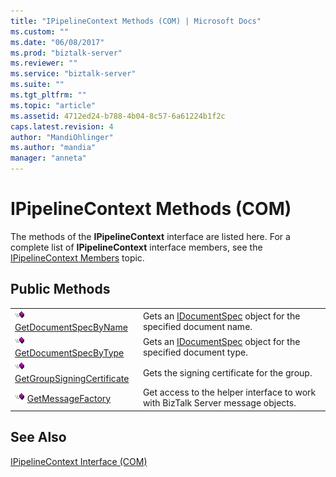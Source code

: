 ```yaml
---
title: "IPipelineContext Methods (COM) | Microsoft Docs"
ms.custom: ""
ms.date: "06/08/2017"
ms.prod: "biztalk-server"
ms.reviewer: ""
ms.service: "biztalk-server"
ms.suite: ""
ms.tgt_pltfrm: ""
ms.topic: "article"
ms.assetid: 4712ed24-b788-4b04-8c57-6a61224b1f2c
caps.latest.revision: 4
author: "MandiOhlinger"
ms.author: "mandia"
manager: "anneta"
---
```

# IPipelineContext Methods (COM)
The methods of the **IPipelineContext** interface are listed here. For a complete list of **IPipelineContext** interface members, see the [IPipelineContext Members](../core/ipipelinecontext-members-com.md) topic.  
  
## Public Methods  
  
|||  
|-|-|  
|![](../core/media/pubmethod.gif "pubmethod") [GetDocumentSpecByName](../core/ipipelinecontext-getdocumentspecbyname-method-com.md)|Gets an [IDocumentSpec](../core/idocumentspec-interface-com.md) object for the specified document name.|  
|![](../core/media/pubmethod.gif "pubmethod") [GetDocumentSpecByType](../core/ipipelinecontext-getdocumentspecbytype-method-com.md)|Gets an [IDocumentSpec](../core/idocumentspec-interface-com.md) object for the specified document type.|  
|![](../core/media/pubmethod.gif "pubmethod") [GetGroupSigningCertificate](../core/ipipelinecontext-getgroupsigningcertificate-method-com.md)|Gets the signing certificate for the group.|  
|![](../core/media/pubmethod.gif "pubmethod") [GetMessageFactory](../core/ipipelinecontext-getmessagefactory-method-com.md)|Get access to the helper interface to work with BizTalk Server message objects.|  
  
## See Also  
 [IPipelineContext Interface (COM)](../core/ipipelinecontext-interface-com.md)